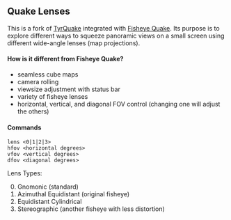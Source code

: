 ## Quake Lenses

This is a fork of [TyrQuake](http://disenchant.net/engine.html) integrated with [Fisheye Quake](http://strlen.com/gfxengine/fisheyequake/). Its purpose is to explore different ways to squeeze panoramic views on a small screen using different wide-angle lenses (map projections).

#### How is it different from Fisheye Quake?
* seamless cube maps
* camera rolling
* viewsize adjustment with status bar
* variety of fisheye lenses
* horizontal, vertical, and diagonal FOV control (changing one will adjust the others)

#### Commands
    lens <0|1|2|3>
    hfov <horizontal degrees>
    vfov <vertical degrees>
    dfov <diagonal degrees>

Lens Types:

0. Gnomonic (standard)
1. Azimuthal Equidistant (original fisheye)
2. Equidistant Cylindrical
3. Stereographic (another fisheye with less distortion)
